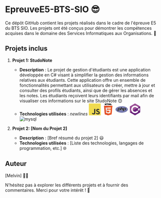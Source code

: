 # EpreuveE5-BTS-SIO 😎

Ce dépôt GitHub contient les projets réalisés dans le cadre de l'épreuve E5 du BTS SIO. Les projets ont été conçus pour démontrer les compétences acquises dans le domaine des Services Informatiques aux Organisations. 🚀

## Projets inclus

1. **Projet 1: StudoNote**
   - **Description** : Le projet de gestion d'étudiants est une application développée en C# visant à simplifier la gestion des informations relatives aux étudiants. Cette application offre un ensemble de fonctionnalités permettant aux utilisateurs de créer, mettre à jour et consulter des profils étudiants, ainsi que de gérer les absences et les notes. Les étudiants reçoivent leurs identifiants par mail afin de visualiser ces informations sur le site StudoNote 😊
   - **Technologies utilisées** : _newlines_
     <img src="https://raw.githubusercontent.com/devicons/devicon/master/icons/javascript/javascript-original.svg" alt="javascript" width="40" height="40"/>
     <img src="https://raw.githubusercontent.com/devicons/devicon/master/icons/html5/html5-original-wordmark.svg" alt="html5" width="40" height="40"/>
     <img src="https://raw.githubusercontent.com/devicons/devicon/master/icons/php/php-original.svg" alt="php" width="40" height="40"/>
     <img src="https://raw.githubusercontent.com/devicons/devicon/master/icons/csharp/csharp-original.svg" alt="csharp" width="40" height="40"/>
     <img src="https://raw.githubusercontent.com/devicons/devicon/blob/master/icons/mysql/mysql-original.svg" alt="mysql" width="40" height="40"/>

2. **Projet 2: [Nom du Projet 2]**
   - **Description** : [Bref résumé du projet 2] 😃
   - **Technologies utilisées** : [Liste des technologies, langages de programmation, etc.] 🌐

## Auteur

[Melvin] 🧑‍💻

N'hésitez pas à explorer les différents projets et à fournir des commentaires. Merci pour votre intérêt ! 🙌
